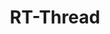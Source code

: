 ---
title: RT-Thread
description: RT-Thread 是一款主要由中国开源社区主导开发的开源实时操作系统（v3.1.0以及以前版本遵循GPLv2+许可协议，v3.1.0以后版本遵循 Apache License 2.0 开源许可协议）。实时线程操作系统不仅仅是一个单一的实时操作系统内核，它也是一个完整的应用系统，包含了实时、嵌入式系统相关的各个组件：TCP/IP协议栈，libc接口，图形用户界面等。
image: index.jpg

# Badge style
style:
    background: "#2a9d8f"
    color: "#fff"
---